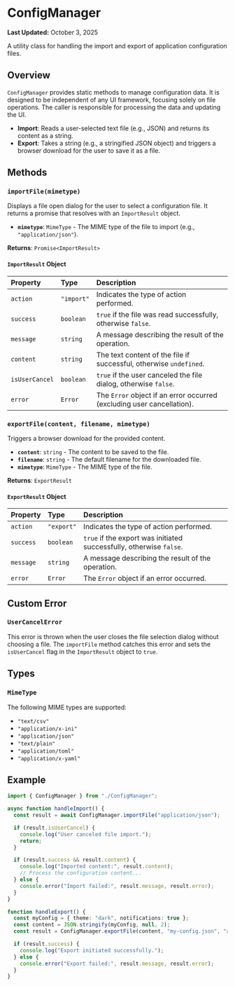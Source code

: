 # ConfigManager

**Last Updated:** October 3, 2025

A utility class for handling the import and export of application configuration files.

## Overview

`ConfigManager` provides static methods to manage configuration data. It is designed to be independent of any UI framework, focusing solely on file operations. The caller is responsible for processing the data and updating the UI.

- **Import**: Reads a user-selected text file (e.g., JSON) and returns its content as a string.
- **Export**: Takes a string (e.g., a stringified JSON object) and triggers a browser download for the user to save it as a file.

## Methods

### `importFile(mimetype)`

Displays a file open dialog for the user to select a configuration file. It returns a promise that resolves with an `ImportResult` object.

- **`mimetype`**: `MimeType` - The MIME type of the file to import (e.g., `"application/json"`).

**Returns**: `Promise<ImportResult>`

#### `ImportResult` Object

| Property       | Type      | Description                                                                 |
| :------------- | :-------- | :-------------------------------------------------------------------------- |
| `action`       | `"import"`  | Indicates the type of action performed.                                     |
| `success`      | `boolean` | `true` if the file was read successfully, otherwise `false`.                |
| `message`      | `string`  | A message describing the result of the operation.                           |
| `content`      | `string`  | The text content of the file if successful, otherwise `undefined`.          |
| `isUserCancel` | `boolean` | `true` if the user canceled the file dialog, otherwise `false`.             |
| `error`        | `Error`   | The `Error` object if an error occurred (excluding user cancellation). |

### `exportFile(content, filename, mimetype)`

Triggers a browser download for the provided content.

- **`content`**: `string` - The content to be saved to the file.
- **`filename`**: `string` - The default filename for the downloaded file.
- **`mimetype`**: `MimeType` - The MIME type of the file.

**Returns**: `ExportResult`

#### `ExportResult` Object

| Property  | Type       | Description                                                 |
| :-------- | :--------- | :---------------------------------------------------------- |
| `action`  | `"export"` | Indicates the type of action performed.                     |
| `success` | `boolean`  | `true` if the export was initiated successfully, otherwise `false`. |
| `message` | `string`   | A message describing the result of the operation.           |
| `error`   | `Error`    | The `Error` object if an error occurred.                    |

## Custom Error

### `UserCancelError`

This error is thrown when the user closes the file selection dialog without choosing a file. The `importFile` method catches this error and sets the `isUserCancel` flag in the `ImportResult` object to `true`.

## Types

### `MimeType`

The following MIME types are supported:

- `"text/csv"`
- `"application/x-ini"`
- `"application/json"`
- `"text/plain"`
- `"application/toml"`
- `"application/x-yaml"`

## Example

```typescript
import { ConfigManager } from "./ConfigManager";

async function handleImport() {
  const result = await ConfigManager.importFile("application/json");

  if (result.isUserCancel) {
    console.log("User canceled file import.");
    return;
  }

  if (result.success && result.content) {
    console.log("Imported content:", result.content);
    // Process the configuration content...
  } else {
    console.error("Import failed:", result.message, result.error);
  }
}

function handleExport() {
  const myConfig = { theme: "dark", notifications: true };
  const content = JSON.stringify(myConfig, null, 2);
  const result = ConfigManager.exportFile(content, "my-config.json", "application/json");

  if (result.success) {
    console.log("Export initiated successfully.");
  } else {
    console.error("Export failed:", result.message, result.error);
  }
}
```